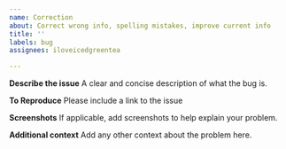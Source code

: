 ```yaml
---
name: Correction
about: Correct wrong info, spelling mistakes, improve current info
title: ''
labels: bug
assignees: iloveicedgreentea

---
```


**Describe the issue**
A clear and concise description of what the bug is.

**To Reproduce**
Please include a link to the issue

**Screenshots**
If applicable, add screenshots to help explain your problem.

**Additional context**
Add any other context about the problem here.

